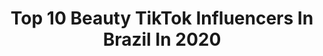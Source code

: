 ---
title: Top 10 Beauty TikTok Influencers In Brazil In 2020
description: >-
  Find top beauty TikTok influencers in Brazil in 2020. Most popular hashtags: #quarentena #foryoupage #makeup #humor.
platform: TikTok
profiles:
  - username: "janataffarel"
    fullname: >-
      Janaina Taffarel
    location: "Brazil"
    followers: 109889
    engagement: 1702
    commentsToLikes: 0.011415
    id: ck9aa7cocje4e0j78dxyx5vpg
    verified: true
    hashtags: "#beautyhacks, #morphe, #rubyrose, #foxyeyes"
  - username: "mariaaaah5"
    fullname: >-
      maria verçosa
    location: "Brazil"
    followers: 7449
    engagement: 302
    commentsToLikes: 0.062261
    id: ckaib6p14f88y0i78kirrk3mz
    verified: false
    hashtags: "#desafiofitness, #happydance, #todegraca, #tiktokblogger"
  - username: "renatasantti"
    fullname: >-
      Renata Santti
    location: "Brazil"
    followers: 272603
    engagement: 1755
    commentsToLikes: 0.009193
    id: ck9jx0qafyr8a0j78drmv1hyr
    verified: true
    hashtags: "#foxyeyes, #domchallenge, #selfiecomemoji, #arianagrande"
  - username: "feeee2020"
    fullname: >-
      Penelope
    location: "Brazil"
    followers: 7202
    engagement: 990
    commentsToLikes: 0.034138
    id: ck9ej8di31d7a0j78wflyss8n
    verified: false
    hashtags: "#viraldance, #funkbrasil, #dueto, #viral"
  - username: "vandressarib"
    fullname: >-
      Vadressa Ribeiro
    location: "Brazil"
    followers: 87053
    engagement: 1644
    commentsToLikes: 0.008490
    id: ck9kcnz9eqcnp0j78yza4idg9
    verified: false
    hashtags: "#converseallstar, #hairtutorial, #getthelook, #hair"
  - username: "kenyaborgess"
    fullname: >-
      Kenya Borges
    location: "Brazil"
    followers: 49247
    engagement: 1367
    commentsToLikes: 0.011602
    id: ck9kegoseytqu0j787qo2uzps
    verified: false
    hashtags: "#freezer, #comearoundmechallenge, #losemybreath, #fy"
  - username: "mnovais_"
    fullname: >-
      Mariana Novais
    location: "Brazil"
    followers: 26793
    engagement: 595
    commentsToLikes: 0.026702
    id: ck9gmhbecsgj50j78rzsx601m
    verified: false
    hashtags: "#jericoacoara, #noflagra, #tirolesa, #lima"
  - username: "dri_martinss"
    fullname: >-
      Dri Martins
    location: "Brazil"
    followers: 15608
    engagement: 592
    commentsToLikes: 0.014038
    id: cka6e7v6rasof0i78rw4ewshb
    verified: false
    hashtags: "#homens, #voar, #cats, #modelchallenge"
  - username: "lua__andrad"
    fullname: >-
      lua_andrad
    location: "Brazil"
    followers: 10058
    engagement: 927
    commentsToLikes: 0.013649
    id: ckan4egtn9qt00i786o03wfjk
    verified: false
    hashtags: "#foraprior, #tiktokchalleng, #maquiadora, #chocolate"
  - username: "luccasluccas"
    fullname: >-
      Luccas Rodrigues
    location: "Brazil"
    followers: 69899
    engagement: 1442
    commentsToLikes: 0.006322
    id: ck8w3evad7h1r0j7803th0nec
    verified: false
    hashtags: "#jlosuperbowlchallenge, #beauty, #clinton, #publi"
---